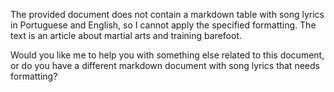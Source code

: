 The provided document does not contain a markdown table with song lyrics in Portuguese and English, so I cannot apply the specified formatting. The text is an article about martial arts and training barefoot. 

Would you like me to help you with something else related to this document, or do you have a different markdown document with song lyrics that needs formatting?